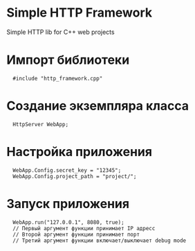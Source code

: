 # Simple HTTP Framework

Simple HTTP lib for C++ web projects


# Импорт библиотеки
      #include "http_framework.cpp"

# Создание экземпляра класса
      HttpServer WebApp;

# Настройка приложения
      WebApp.Config.secret_key = "12345";
      WebApp.Config.project_path = "project/";


# Запуск приложения
      WebApp.run("127.0.0.1", 8080, true);
      // Первый аргумент функции принимает IP адресс
      // Второй аргумент функции принимает порт
      // Третий аргумент функции включает/выключает debug mode


